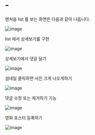 # -

맨처음 list 를 보는 화면은 다음과 같이 나옵니다.

![image](https://user-images.githubusercontent.com/71972556/149606655-0a08dcda-874f-4ab6-ae7b-5dcbffabdab6.png)


list 에서 상세보기를 구현

![image](https://user-images.githubusercontent.com/71972556/149606706-352c0387-cf30-435c-b1b9-b6b4fad14d03.png)


상세보기에서 댓글 달기

![image](https://user-images.githubusercontent.com/71972556/149606735-f0ee6684-1f38-45ab-b4a9-26e79214b01d.png)


섬네일 클릭하면 사진 크게 나오게하기 

![image](https://user-images.githubusercontent.com/71972556/149606761-4ad3da53-b35a-4f37-9c0a-f5fc2994e3cd.png)


댓글 수정 또는 제거하기 기능 

![image](https://user-images.githubusercontent.com/71972556/149606781-f7fb0848-80aa-49d6-bd02-eaee62e9ada5.png)


영화 포스터 등록하기 

![image](https://user-images.githubusercontent.com/71972556/149606794-c1122d79-0ddd-457d-8273-4892eedd93da.png)
